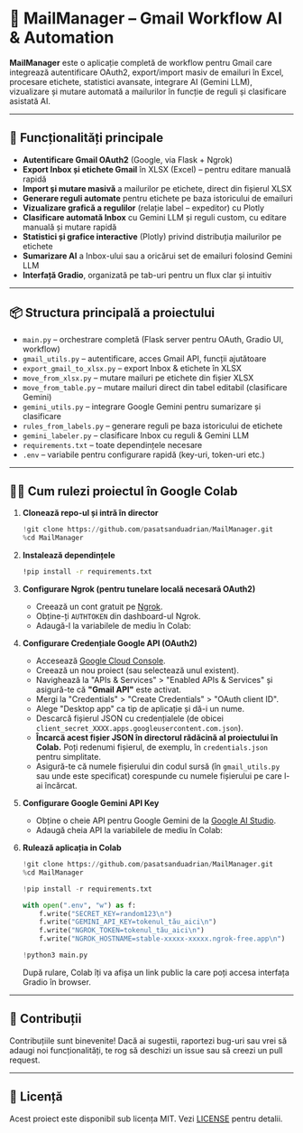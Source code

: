 # 📧 MailManager – Gmail Workflow AI & Automation

**MailManager** este o aplicație completă de workflow pentru Gmail care integrează autentificare OAuth2, export/import masiv de emailuri în Excel, procesare etichete, statistici avansate, integrare AI (Gemini LLM), vizualizare și mutare automată a mailurilor în funcție de reguli și clasificare asistată AI.

---

## 🚀 Funcționalități principale

- **Autentificare Gmail OAuth2** (Google, via Flask + Ngrok)
- **Export Inbox și etichete Gmail** în XLSX (Excel) – pentru editare manuală rapidă
- **Import și mutare masivă** a mailurilor pe etichete, direct din fișierul XLSX
- **Generare reguli automate** pentru etichete pe baza istoricului de emailuri
- **Vizualizare grafică a regulilor** (relație label – expeditor) cu Plotly
- **Clasificare automată Inbox** cu Gemini LLM și reguli custom, cu editare manuală și mutare rapidă
- **Statistici și grafice interactive** (Plotly) privind distribuția mailurilor pe etichete
- **Sumarizare AI** a Inbox-ului sau a oricărui set de emailuri folosind Gemini LLM
- **Interfață Gradio**, organizată pe tab-uri pentru un flux clar și intuitiv

---

## 📦 Structura principală a proiectului

- `main.py` – orchestrare completă (Flask server pentru OAuth, Gradio UI, workflow)
- `gmail_utils.py` – autentificare, acces Gmail API, funcții ajutătoare
- `export_gmail_to_xlsx.py` – export Inbox & etichete în XLSX
- `move_from_xlsx.py` – mutare mailuri pe etichete din fișier XLSX
- `move_from_table.py` – mutare mailuri direct din tabel editabil (clasificare Gemini)
- `gemini_utils.py` – integrare Google Gemini pentru sumarizare și clasificare
- `rules_from_labels.py` – generare reguli pe baza istoricului de etichete
- `gemini_labeler.py` – clasificare Inbox cu reguli & Gemini LLM
- `requirements.txt` – toate dependințele necesare
- `.env` – variabile pentru configurare rapidă (key-uri, token-uri etc.)

---

## 🧑‍💻 Cum rulezi proiectul în Google Colab

1.  **Clonează repo-ul și intră în director**
    ```python
    !git clone https://github.com/pasatsanduadrian/MailManager.git
    %cd MailManager
    ```

2.  **Instalează dependințele**
    ```bash
    !pip install -r requirements.txt
    ```

3.  **Configurare Ngrok (pentru tunelare locală necesară OAuth2)**
    * Creează un cont gratuit pe [Ngrok](https://ngrok.com/).
    * Obține-ți `AUTHTOKEN` din dashboard-ul Ngrok.
    * Adaugă-l la variabilele de mediu în Colab:
       
4.  **Configurare Credențiale Google API (OAuth2)**
    * Accesează [Google Cloud Console](https://console.cloud.google.com/).
    * Creează un nou proiect (sau selectează unul existent).
    * Navighează la "APIs & Services" > "Enabled APIs & Services" și asigură-te că **"Gmail API"** este activat.
    * Mergi la "Credentials" > "Create Credentials" > "OAuth client ID".
    * Alege "Desktop app" ca tip de aplicație și dă-i un nume.
    * Descarcă fișierul JSON cu credențialele (de obicei `client_secret_XXXX.apps.googleusercontent.com.json`).
    * **Încarcă acest fișier JSON în directorul rădăcină al proiectului în Colab.** Poți redenumi fișierul, de exemplu, în `credentials.json` pentru simplitate.
    * Asigură-te că numele fișierului din codul sursă (în `gmail_utils.py` sau unde este specificat) corespunde cu numele fișierului pe care l-ai încărcat.

5.  **Configurare Google Gemini API Key**
    * Obține o cheie API pentru Google Gemini de la [Google AI Studio](https://aistudio.google.com/app/apikey).
    * Adaugă cheia API la variabilele de mediu în Colab:
    
6.  **Rulează aplicația in Colab**
    ```python
    !git clone https://github.com/pasatsanduadrian/MailManager.git
    %cd MailManager
    
    !pip install -r requirements.txt
    
    with open(".env", "w") as f:
        f.write("SECRET_KEY=random123\n")
        f.write("GEMINI_API_KEY=tokenul_tău_aici\n")
        f.write("NGROK_TOKEN=tokenul_tău_aici\n")
        f.write("NGROK_HOSTNAME=stable-xxxxx-xxxxx.ngrok-free.app\n")
    
    !python3 main.py

    ```
    După rulare, Colab îți va afișa un link public la care poți accesa interfața Gradio în browser.

---

## 🤝 Contribuții

Contribuțiile sunt binevenite! Dacă ai sugestii, raportezi bug-uri sau vrei să adaugi noi funcționalități, te rog să deschizi un issue sau să creezi un pull request.

---

## 📜 Licență

Acest proiect este disponibil sub licența MIT. Vezi [LICENSE](LICENSE) pentru detalii.
